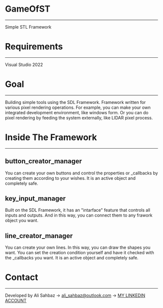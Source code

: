 # GameOfST
------
Simple STL Framework

# Requirements
------
Visual Studio 2022

# Goal
------
 Building simple tools using the SDL Framework. Framework written for various pixel rendering operations. For example, you can make your own integrated development environment, like windows form. Or you can do pixel rendering by feeding the system externally, like LIDAR pixel process.
 
# Inside The Framework
------
## button_creator_manager
You can create your own buttons and control the properties or _callbacks by creating them according to your wishes. It is an active object and completely safe.

## key_input_manager
Built on the SDL Framework, it has an "intarface" feature that controls all inputs and outputs. And in this way, you can connect them to any frawork object you want.

## line_creator_manager
You can create your own lines. In this way, you can draw the shapes you want. You can set the creation condition yourself and have it checked with the _callbacks you want. It is an active object and completely safe.

# Contact
------
Developed by Ali Sahbaz
-> ali_sahbaz@outlook.com 
-> [MY LINKEDIN ACCOUNT](https://www.linkedin.com/in/ali-%C5%9Fahbaz-6588a8115/)
